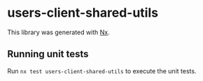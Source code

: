 # users-client-shared-utils

This library was generated with [Nx](https://nx.dev).

## Running unit tests

Run `nx test users-client-shared-utils` to execute the unit tests.

